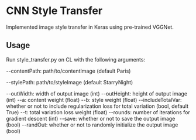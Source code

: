# CNN Style Transfer

Implemented image style transfer in Keras using pre-trained VGGNet. 

## Usage

Run style_transfer.py on CL with the following arguments:

--contentPath: path/to/contentImage (default Paris)

--stylePath: path/to/styleImage (default StarryNight)

--outWidth: width of output image (int)
--outHeight: height of output image (int)
--a: content weight (float)
--b: style weight (float)
--includeTotalVar: whether or not to include regularization loss for total variation (bool, default True)
--t: total variation loss weight (float)
--rounds: number of iterations for gradient descent (int)
--save: whether or not to save the output image (bool)
--randOut: whether or not to randomly initialize the output image (bool)
